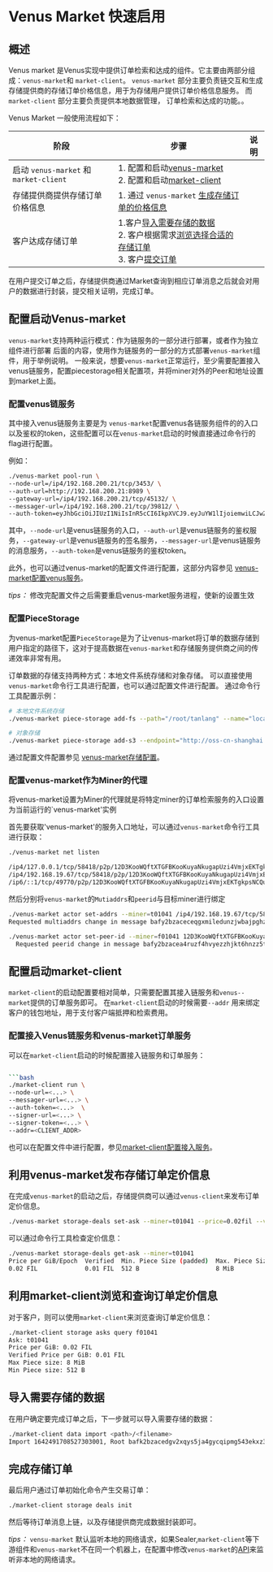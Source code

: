 # Venus Market 快速启用


## 概述

Venus market 是Venus实现中提供订单检索和达成的组件。它主要由两部分组成：`venus-market`和 `market-client`。
`venus-market` 部分主要负责链交互和生成存储提供商的存储订单价格信息，用于为存储用户提供订单价格信息服务。
而`market-client` 部分主要负责提供本地数据管理， 订单检索和达成的功能。。


Venus Market 一般使用流程如下：

| 阶段 | 步骤  | 说明 |
| ---- | ---- | ---- |
| 启动 `venus-market` 和 `market-client` | 1. 配置和启动[venus-market](#配置启动venus-market) <br> 2. 配置和启动[market-client](#配置启动venus-market) |  |
| 存储提供商提供存储订单价格信息 | 1. 通过 `venus-market` [生成存储订单的价格信息](#利用venus-market发布存储订单定价信息) | |
| 客户达成存储订单 | 1.客户[导入需要存储的数据](#导入需要存储的数据) <br> 2. 客户根据需求[浏览选择合适的存储订单](#利用market-client浏览和查询订单定价信息) <br> 3. 客户[提交订单](#完成存储订单) | |

在用户提交订单之后，存储提供商通过Market查询到相应订单消息之后就会对用户的数据进行封装，提交相关证明，完成订单。



## 配置启动Venus-market

`venus-market`支持两种运行模式：作为链服务的一部分进行部署，或者作为独立组件进行部署
后面的内容，使用作为链服务的一部分的方式部署`venus-market`组件，用于举例说明。
一般来说，想要`venus-market`正常运行，至少需要配置接入venus链服务，配置piecestorage相关配置项，并将miner对外的Peer和地址设置到market上面。

### 配置venus链服务


其中接入venus链服务主要是为 `venus-market`配置venus各链服务组件的的入口以及鉴权的token，这些配置可以在`venus-market`启动的时候直接通过命令行的flag进行配置。

例如：

```bash
./venus-market pool-run \
--node-url=/ip4/192.168.200.21/tcp/3453/ \
--auth-url=http://192.168.200.21:8989 \
--gateway-url=/ip4/192.168.200.21/tcp/45132/ \
--messager-url=/ip4/192.168.200.21/tcp/39812/ \
--auth-token=eyJhbGciOiJIUzI1NiIsInR5cCI6IkpXVCJ9.eyJuYW1lIjoiemwiLCJwZXJtIjoiYWRtaW4iLCJleHQiOiIifQ.3u-PInSUmX-8f6Z971M7JBCHYgFVQrvwUjJfFY03ouQ 
```

其中，`--node-url`是venus链服务的入口，`--auth-url`是venus链服务的鉴权服务，`--gateway-url`是venus链服务的签名服务，`--messager-url`是venus链服务的消息服务，`--auth-token`是venus链服务的鉴权token。


此外，也可以通过venus-market的配置文件进行配置，这部分内容参见 [venus-market配置venus服务](./venus-market配置解释.md#venus-组件服务配置)。

*tips：* 修改完配置文件之后需要重启venus-market服务进程，使新的设置生效



### 配置PieceStorage

为venus-market配置`PieceStorage`是为了让venus-market将订单的数据存储到用户指定的路径下，这对于提高数据在`venus-market`和存储服务提供商之间的传递效率非常有用。

订单数据的存储支持两种方式：本地文件系统存储和对象存储。
可以直接使用`venus-market`命令行工具进行配置，也可以通过配置文件进行配置。
通过命令行工具配置示例：
    
```bash
# 本地文件系统存储
./venus-market piece-storage add-fs --path="/root/tanlang" --name="local"

# 对象存储
./venus-market piece-storage add-s3 --endpoint="http://oss-cn-shanghai.aliyuncs.com/venus-market-test" --name=oss
```

通过配置文件配置参见 [venus-market存储配置](./venus-market配置解释.md#扇区存储配置)。




### 配置venus-market作为Miner的代理

将venus-market设置为Miner的代理就是将特定miner的订单检索服务的入口设置为当前运行的`venus-market'实例

首先要获取'venus-market'的服务入口地址，可以通过`venus-market`命令行工具进行获取：

```bash
./venus-market net listen

/ip4/127.0.0.1/tcp/58418/p2p/12D3KooWQftXTGFBKooKuyaNkugapUzi4VmjxEKTgkpsNCQufKBK
/ip4/192.168.19.67/tcp/58418/p2p/12D3KooWQftXTGFBKooKuyaNkugapUzi4VmjxEKTgkpsNCQufKBK
/ip6/::1/tcp/49770/p2p/12D3KooWQftXTGFBKooKuyaNkugapUzi4VmjxEKTgkpsNCQufKBK
```

然后分别将`venus-market`的`Mutiaddrs`和`peerid`与目标miner进行绑定        

```bash
./venus-market actor set-addrs --miner=t01041 /ip4/192.168.19.67/tcp/58418/
Requested multiaddrs change in message bafy2bzaceceqgxmiledunzjwbajpghzzn4iibvxhoifsrz4q2grzsirgznzdg

./venus-market actor set-peer-id --miner=f01041 12D3KooWQftXTGFBKooKuyaNkugapUzi4VmjxEKTgkpsNCQufKBK
  Requested peerid change in message bafy2bzacea4ruzf4hvyezzhjkt6hnzz5tpk7ttuw6jmyoadqasqtujypqitp2
```



## 配置启动market-client

`market-client`的启动配置要相对简单，只需要配置其接入链服务和`venus--market`提供的订单服务即可。
在`market-client`启动的时候需要`--addr` 用来绑定客户的钱包地址，用于支付客户端抵押和检索费用。

### 配置接入Venus链服务和venus-market订单服务

可以在`market-client`启动的时候配置接入链服务和订单服务：

```bash

```bash
./market-client run \
--node-url=<...> \
--messager-url=<...> \
--auth-token=<...>  \
--signer-url=<...> \
--signer-token=<...> \
--addr=<CLIENT_ADDR>
```


也可以在配置文件中进行配置，参见[market-client配置接入服务](./market-client配置解释.md#venus-组件服务配置)。


## 利用venus-market发布存储订单定价信息

在完成`venus-market`的启动之后，存储提供商可以通过`venus-client`来发布订单定价信息。

```bash
./venus-market storage-deals set-ask --miner=t01041 --price=0.02fil --verified-price=0.01fil --min-piece-size=512b --max-piece-size=8M
```
可以通过命令行工具检查定价信息：

```bash
./venus-market storage-deals get-ask --miner=t01041
Price per GiB/Epoch  Verified  Min. Piece Size (padded)  Max. Piece Size (padded)  Expiry (Epoch)  Expiry (Appx. Rem. Time)  Seq. No.
0.02 FIL             0.01 FIL  512 B                     8 MiB                     161256          719h59m0s                 0
```


## 利用market-client浏览和查询订单定价信息

对于客户，则可以使用`market-client`来浏览查询订单定价信息：

```bash
./market-client storage asks query f01041 
Ask: t01041
Price per GiB: 0.02 FIL
Verified Price per GiB: 0.01 FIL
Max Piece size: 8 MiB
Min Piece size: 512 B
```


## 导入需要存储的数据

在用户确定要完成订单之后，下一步就可以导入需要存储的数据：

```bash
./market-client data import <path>/<filename>
Import 1642491708527303001, Root bafk2bzacedgv2xqys5ja4gycqipmg543ekxz3tjj6wwfexda352n55ahjldja
```


## 完成存储订单

最后用户通过订单初始化命令产生交易订单：

```bash
./market-client storage deals init 
```

然后等待订单消息上链，以及存储提供商完成数据封装即可。


*tips：* `vensu-market` 默认监听本地的网络请求，如果Sealer,`market-client`等下游组件和`venus-market`不在同一个机器上，在配置中修改`venus-market`的[API](./venus-market配置解释.md#api)来监听非本地的网络请求。
